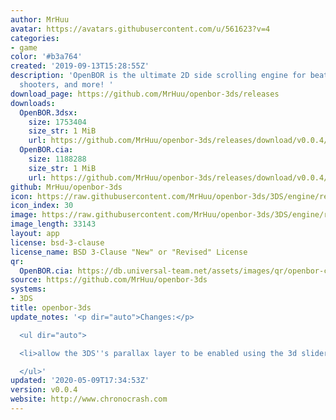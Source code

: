 ```yaml
---
author: MrHuu
avatar: https://avatars.githubusercontent.com/u/561623?v=4
categories:
- game
color: '#b3a764'
created: '2019-09-13T15:28:55Z'
description: 'OpenBOR is the ultimate 2D side scrolling engine for beat em'' ups,
  shooters, and more! '
download_page: https://github.com/MrHuu/openbor-3ds/releases
downloads:
  OpenBOR.3dsx:
    size: 1753404
    size_str: 1 MiB
    url: https://github.com/MrHuu/openbor-3ds/releases/download/v0.0.4/OpenBOR.3dsx
  OpenBOR.cia:
    size: 1188288
    size_str: 1 MiB
    url: https://github.com/MrHuu/openbor-3ds/releases/download/v0.0.4/OpenBOR.cia
github: MrHuu/openbor-3ds
icon: https://raw.githubusercontent.com/MrHuu/openbor-3ds/3DS/engine/resources/ctr/OpenBOR_Icon_48x48.png
icon_index: 30
image: https://raw.githubusercontent.com/MrHuu/openbor-3ds/3DS/engine/resources/ctr/OpenBOR_Logo_256x128.png
image_length: 33143
layout: app
license: bsd-3-clause
license_name: BSD 3-Clause "New" or "Revised" License
qr:
  OpenBOR.cia: https://db.universal-team.net/assets/images/qr/openbor-cia.png
source: https://github.com/MrHuu/openbor-3ds
systems:
- 3DS
title: openbor-3ds
update_notes: '<p dir="auto">Changes:</p>

  <ul dir="auto">

  <li>allow the 3DS''s parallax layer to be enabled using the 3d slider (.3dsx only)</li>

  </ul>'
updated: '2020-05-09T17:34:53Z'
version: v0.0.4
website: http://www.chronocrash.com
---
```

